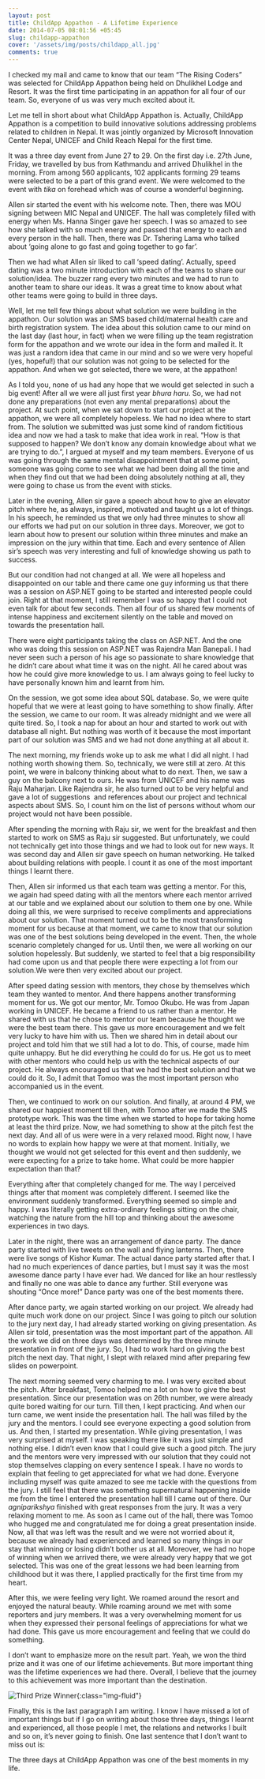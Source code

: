 ```yaml
---
layout: post
title: ChildApp Appathon - A Lifetime Experience
date: 2014-07-05 08:01:56 +05:45
slug: childapp-appathon
cover: '/assets/img/posts/childapp_all.jpg'
comments: true
---
```


I checked my mail and came to know that our team “The Rising Coders” was selected for ChildApp Appathon being held on Dhulikhel Lodge and Resort. It was the first time participating in an appathon for all four of our team. So, everyone of us was very much excited about it.

Let me tell in short about what ChildApp Appathon is. Actually, ChildApp Appathon is a competition to build innovative solutions addressing problems related to children in Nepal. It was jointly organized by Microsoft Innovation Center Nepal, UNICEF and Child Reach Nepal for the first time.

It was a three day event from June 27 to 29. On the first day i.e. 27th June, Friday, we travelled by bus from Kathmandu and arrived Dhulikhel in the morning. From among 560 applicants, 102 applicants forming 29 teams were selected to be a part of this grand event. We were welcomed to the event with *tika* on forehead which was of course a wonderful beginning.

Allen sir started the event with his welcome note. Then, there was MOU signing between MIC Nepal and UNICEF. The hall was completely filled with energy when Ms. Hanna Singer gave her speech. I was so amazed to see how she talked with so much energy and passed that energy to each and every person in the hall. Then, there was Dr. Tshering Lama who talked about ‘going alone to go fast and going together to go far’.

Then we had what Allen sir liked to call ‘speed dating’. Actually, speed dating was a two minute introduction with each of the teams to share our solution/idea. The buzzer rang every two minutes and we had to run to another team to share our ideas. It was a great time to know about what other teams were going to build in three days.

Well, let me tell few things about what solution we were building in the appathon. Our solution was an SMS based child/maternal health care and birth registration system. The idea about this solution came to our mind on the last day (last hour, in fact) when we were filling up the team registration form for the appathon and we wrote our idea in the form and mailed it. It was just a random idea that came in our mind and so we were very hopeful (yes, hopeful!) that our solution was not going to be selected for the appathon. And when we got selected, there we were, at the appathon!

As I told you, none of us had any hope that we would get selected in such a big event! After all we were all just first year *bhura haru*. So, we had not done any preparations (not even any mental preparations) about the project. At such point, when we sat down to start our project at the appathon, we were all completely hopeless. We had no idea where to start from. The solution we submitted was just some kind of random fictitious idea and now we had a task to make that idea work in real. “How is that supposed to happen? We don’t know any domain knowledge about what we are trying to do.”, I argued at myself and my team members. Everyone of us was going through the same mental disappointment that at some point, someone was going come to see what we had been doing all the time and when they find out that we had been doing absolutely nothing at all, they were going to chase us from the event with sticks.

Later in the evening, Allen sir gave a speech about how to give an elevator pitch where he, as always, inspired, motivated and taught us a lot of things. In his speech, he reminded us that we only had three minutes to show all our efforts we had put on our solution in three days. Moreover, we got to learn about how to present our solution within three minutes and make an impression on the jury within that time. Each and every sentence of Allen sir’s speech was very interesting and full of knowledge showing us path to success.

But our condition had not changed at all. We were all hopeless and disappointed on our table and there came one guy informing us that there was a session on ASP.NET going to be started and interested people could join. Right at that moment, I still remember I was so happy that I could not even talk for about few seconds. Then all four of us shared few moments of intense happiness and excitement silently on the table and moved on towards the presentation hall.

There were eight participants taking the class on ASP.NET. And the one who was doing this session on ASP.NET was Rajendra Man Banepali. I had never seen such a person of his age so passionate to share knowledge that he didn’t care about what time it was on the night. All he cared about was how he could give more knowledge to us. I am always going to feel lucky to have personally known him and learnt from him.

On the session, we got some idea about SQL database. So, we were quite hopeful that we were at least going to have something to show finally. After the session, we came to our room. It was already midnight and we were all quite tired. So, I took a nap for about an hour and started to work out with database all night. But nothing was worth of it because the most important part of our solution was SMS and we had not done anything at all about it.

The next morning, my friends woke up to ask me what I did all night. I had nothing worth showing them. So, technically, we were still at zero. At this point, we were in balcony thinking about what to do next. Then, we saw a guy on the balcony next to ours. He was from UNICEF and his name was Raju Maharjan. Like Rajendra sir, he also turned out to be very helpful and gave a lot of suggestions  and references about our project and technical aspects about SMS. So, I count him on the list of persons without whom our project would not have been possible.

After spending the morning with Raju sir, we went for the breakfast and then started to work on SMS as Raju sir suggested. But unfortunately, we could not technically get into those things and we had to look out for new ways. It was second day and Allen sir gave speech on human networking. He talked about building relations with people. I count it as one of the most important things I learnt there.

Then, Allen sir informed us that each team was getting a mentor. For this, we again had speed dating with all the mentors where each mentor arrived at our table and we explained about our solution to them one by one. While doing all this, we were surprised to receive compliments and appreciations about our solution. That moment turned out to be the most transforming moment for us because at that moment, we came to know that our solution was one of the best solutions being developed in the event. Then, the whole scenario completely changed for us. Until then, we were all working on our solution hopelessly. But suddenly, we started to feel that a big responsibility had come upon us and that people there were expecting a lot from our solution.We were then very excited about our project.

After speed dating session with mentors, they chose by themselves which team they wanted to mentor. And there happens another transforming moment for us. We got our mentor, Mr. Tomoo Okubo. He was from Japan working in UNICEF. He became a friend to us rather than a mentor. He shared with us that he chose to mentor our team because he thought we were the best team there. This gave us more encouragement and we felt very lucky to have him with us. Then we shared him in detail about our project and told him that we still had a lot to do. This, of course, made him quite unhappy. But he did everything he could do for us. He got us to meet with other mentors who could help us with the technical aspects of our project. He always encouraged us that we had the best solution and that we could do it. So, I admit that Tomoo was the most important person who accompanied us in the event.

Then, we continued to work on our solution. And finally, at around 4 PM, we shared our happiest moment till then, with Tomoo after we made the SMS prototype work. This was the time when we started to hope for taking home at least the third prize. Now, we had something to show at the pitch fest the next day. And all of us were were in a very relaxed mood. Right now, I have no words to explain how happy we were at that moment. Initially, we thought we would not get selected for this event and then suddenly, we were expecting for a prize to take home. What could be more happier expectation than that?

Everything after that completely changed for me. The way I perceived things after that moment was completely different. I seemed like the environment suddenly transformed. Everything seemed so simple and happy. I was literally getting extra-ordinary feelings sitting on the chair, watching the nature from the hill top and thinking about the awesome experiences in two days.

Later in the night, there was an arrangement of dance party. The dance party started with live tweets on the wall and flying lanterns. Then, there were live songs of Kishor Kumar. The actual dance party started after that. I had no much experiences of dance parties, but I must say it was the most awesome dance party I have ever had. We danced for like an hour restlessly and finally no one was able to dance any further. Still everyone was shouting “Once more!” Dance party was one of the best moments there.

After dance party, we again started working on our project. We already had quite much work done on our project. Since I was going to pitch our solution to the jury next day, I had already started working on giving presentation. As Allen sir told, presentation was the most important part of the appathon. All the work we did on three days was determined by the three minute presentation in front of the jury. So, I had to work hard on giving the best pitch the next day. That night, I slept with relaxed mind after preparing few slides on powerpoint.

The next morning seemed very charming to me. I was very excited about the pitch. After breakfast, Tomoo helped me a lot on how to give the best presentation. Since our presentation was on 26th number, we were already quite bored waiting for our turn. Till then, I kept practicing. And when our turn came, we went inside the presentation hall. The hall was filled by the jury and the mentors. I could see everyone expecting a good solution from us. And then, I started my presentation. While giving presentation, I was very surprised at myself. I was speaking there like it was just simple and nothing else. I didn’t even know that I could give such a good pitch. The jury and the mentors were very impressed with our solution that they could not stop themselves clapping on every sentence I speak. I have no words to explain that feeling to get appreciated for what we had done. Everyone including myself was quite amazed to see me tackle with the questions from the jury. I still feel that there was something supernatural happening inside me from the time I entered the presentation hall till I came out of there. Our *agniparikshya* finished with great responses from the jury. It was a very relaxing moment to me. As soon as I came out of the hall, there was Tomoo who hugged me and congratulated me for doing a great presentation inside. Now, all that was left was the result and we were not worried about it, because we already had experienced and learned so many things in our stay that winning or losing didn’t bother us at all. Moreover, we had no hope of winning when we arrived there, we were already very happy that we got selected. This was one of the great lessons we had been learning from childhood but it was there, I applied practically for the first time from my heart.

After this, we were feeling very light. We roamed around the resort and enjoyed the natural beauty. While roaming around we met with some reporters and jury members. It was a very overwhelming moment for us when they expressed their personal feelings of appreciations for what we had done. This gave us more encouragement and feeling that we could do something.

I don’t want to emphasize more on the result part. Yeah, we won the third prize and it was one of our lifetime achievements. But more important thing was the lifetime experiences we had there. Overall, I believe that the journey to this achievement was more important than the destination.

![Third Prize Winner](/assets/img/posts/ChildAppNepal_thirdprize.jpg){:class="img-fluid"}

Finally, this is the last paragraph I am writing. I know I have missed a lot of important things but if I go on writing about those three days, things I learnt and experienced, all those people I met, the relations and networks I built and so on, it’s never going to finish. One last sentence that I don’t want to miss out is:


The three days at ChildApp Appathon was one of the best moments in my life.

